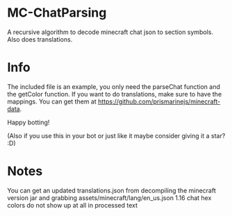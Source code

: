 # MC-ChatParsing
A recursive algorithm to decode minecraft chat json to section symbols. Also does translations.

# Info
The included file is an example, you only need the parseChat function and the getColor function. If you want to do translations, make sure to have the mappings. You can get them at https://github.com/prismarinejs/minecraft-data.



Happy botting!

(Also if you use this in your bot or just like it maybe consider giving it a star? :D)

# Notes
You can get an updated translations.json from decompiling the minecraft version jar and grabbing assets/minecraft/lang/en_us.json
1.16 chat hex colors do not show up at all in processed text
